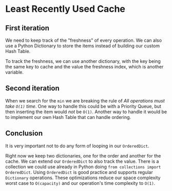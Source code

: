 # Least Recently Used Cache

## First iteration

We need to keep track of the "freshness" of every operation.  We can also use a Python Dictionary to store the items instead of building our custom Hash Table. 

To track the freshness, we can use another dictionary, with the key being the same key to cache and the value the freshness index, which is another variable.

## Second iteration

When we search for the `min` we are breaking the rule of *All operations must take `O(1)` time*. One way to handle this could be with a Priority Queue, but then inserting the item would *not* be `O(1)`. Another way to handle it would be to implement our own Hash Table that can handle ordering.

## Conclusion

It is very important not to do any form of looping in our `OrderedDict`.

Right now we keep two dictionaries, one for the order and another for the cache. We can extend our `OrderedDict` to also track the value. There is a collection we could use already in Python doing `from collections import OrderedDict`. Using `OrderedDict` is good practice and supports regular `Dictionary` operations. These optimizations reduce our space complexity worst case to `O(capacity)` and our operation's time complexity to `O(1)`.
